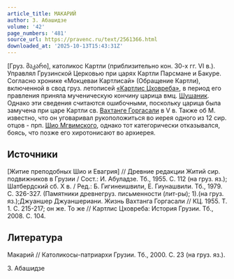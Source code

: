 ```yaml
---
article_title: МАКАРИЙ
author: З. Абашидзе
volume: '42'
page_numbers: '481'
source_url: https://pravenc.ru/text/2561366.html
downloaded_at: '2025-10-13T15:43:31Z'
---
```


[Груз. მაკარი], католикос Картли (приблизительно кон. 30-х гг. VI в.). Управлял Грузинской Церковью при царях Картли Парсмане и Бакуре. Согласно хронике «Мокцеваи Картлисай» (Обращение Картли), включенной в свод груз. летописей [«Картлис Цховреба»](<https://pravenc.ru/text/ Картлис Цховреба .html>), в период его правления приняла мученическую кончину царица вмц. [Шушаник](https://pravenc.ru/text/Шушаник.html). Однако эти сведения считаются ошибочными, поскольку царица была замучена при царе Картли св. [Вахтанге Горгасали](<https://pravenc.ru/text/Вахтанге Горгасали.html>) в V в. Также об М. известно, что он уговаривал рукоположиться во иерея одного из 12 сир. отцов - прп. [Шио Мгвимского](<https://pravenc.ru/text/Шио Мгвимского.html>), однако тот категорически отказывался, боясь, что позже его хиротонисают во архиерея.

## Источники

[Житие преподобных Шио и Евагрия] // Древние редакции Житий сир. подвижников в Грузии / Сост.: И. Абуладзе. Тб., 1955. С. 112 (на груз. яз.); Шатбердский сб. X в. / Ред.: Б. Гигинеишвили, Е. Гиунашвили. Тб., 1979. С. 326-327. (Памятники древнегруз. письменности (лит-ры); 1).(на груз. яз.);Джуаншер Джуаншериани. Жизнь Вахтанга Горгасали // КЦ. 1955. Т. 1. С. 215-217; он же. То же // Картлис Цховреба: История Грузии. Тб., 2008. С. 104.

## Литература

Макарий // Католикосы-патриархи Грузии. Тб., 2000. С. 23 (на груз. яз.).

З. Абашидзе
